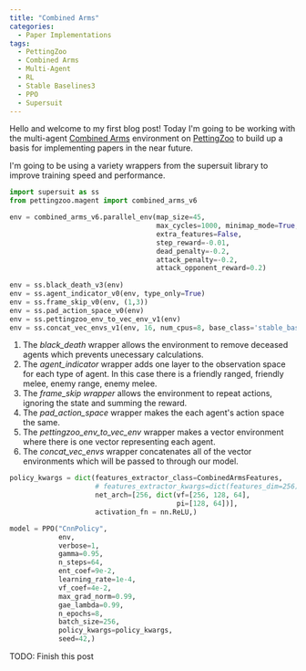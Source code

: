 ```yaml
---
title: "Combined Arms"
categories:
  - Paper Implementations
tags:
  - PettingZoo
  - Combined Arms
  - Multi-Agent
  - RL
  - Stable Baselines3
  - PPO
  - Supersuit
---
```


Hello and welcome to my first blog post! Today I'm going to be working with the multi-agent [Combined Arms](https://www.pettingzoo.ml/magent/combined_arms) environment on [PettingZoo](https://www.pettingzoo.ml/#) to build up a basis for implementing papers in the near future.

I'm going to be using a variety wrappers from the supersuit library to improve training speed and performance.

```python
import supersuit as ss
from pettingzoo.magent import combined_arms_v6

env = combined_arms_v6.parallel_env(map_size=45,
                                    max_cycles=1000, minimap_mode=True,
                                    extra_features=False,
                                    step_reward=-0.01,
                                    dead_penalty=-0.2,
                                    attack_penalty=-0.2,
                                    attack_opponent_reward=0.2)
                                    
env = ss.black_death_v3(env)
env = ss.agent_indicator_v0(env, type_only=True)
env = ss.frame_skip_v0(env, (1,3))
env = ss.pad_action_space_v0(env)
env = ss.pettingzoo_env_to_vec_env_v1(env)
env = ss.concat_vec_envs_v1(env, 16, num_cpus=8, base_class='stable_baselines3')
```

1. The *black_death* wrapper allows the environment to remove deceased agents which prevents unecessary calculations.
2. The *agent_indicator* wrapper adds one layer to the observation space for each type of agent. In this case there is a friendly ranged, friendly melee, enemy range, enemy melee.
3. The *frame_skip wrapper* allows the environment to repeat actions, ignoring the state and summing the reward.
4. The *pad_action_space* wrapper makes the each agent's action space the same.
5. The *pettingzoo_env_to_vec_env* wrapper makes a vector environment where there is one vector representing each agent.
6. The *concat_vec_envs* wrapper concatenates all of the vector environments which will be passed to through our model.

```python
policy_kwargs = dict(features_extractor_class=CombinedArmsFeatures,
                     # features_extractor_kwargs=dict(features_dim=256),
                     net_arch=[256, dict(vf=[256, 128, 64],
                                         pi=[128, 64])],
                     activation_fn = nn.ReLU,)

model = PPO("CnnPolicy",
            env,
            verbose=1,
            gamma=0.95,
            n_steps=64,
            ent_coef=9e-2,
            learning_rate=1e-4,
            vf_coef=4e-2,
            max_grad_norm=0.99,
            gae_lambda=0.99,
            n_epochs=8,
            batch_size=256,
            policy_kwargs=policy_kwargs,
            seed=42,)
```



TODO:
Finish this post
